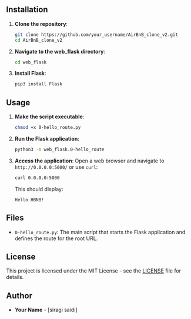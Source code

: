 
## Installation
1. **Clone the repository**:
    ```bash
    git clone https://github.com/your_username/AirBnB_clone_v2.git
    cd AirBnB_clone_v2
    ```

2. **Navigate to the web_flask directory**:
    ```bash
    cd web_flask
    ```

3. **Install Flask**:
    ```bash
    pip3 install Flask
    ```

## Usage
1. **Make the script executable**:
    ```bash
    chmod +x 0-hello_route.py
    ```

2. **Run the Flask application**:
    ```bash
    python3 -m web_flask.0-hello_route
    ```

3. **Access the application**:
    Open a web browser and navigate to `http://0.0.0.0:5000/` or use `curl`:
    ```bash
    curl 0.0.0.0:5000
    ```

    This should display:
    ```
    Hello HBNB!
    ```

## Files
- `0-hello_route.py`: The main script that starts the Flask application and defines the route for the root URL.

## License
This project is licensed under the MIT License - see the [LICENSE](LICENSE) file for details.

## Author
- **Your Name** - [siragi saidi]

